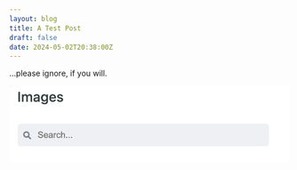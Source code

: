 ```yaml
---
layout: blog
title: A Test Post
draft: false
date: 2024-05-02T20:38:00Z
---
```

...please ignore, if you will.

![](/static/assets/screenshot-2024-05-02-at-20.01.56.png)
